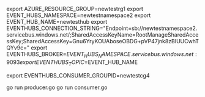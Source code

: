 export AZURE_RESOURCE_GROUP=newtestrg1
export EVENT_HUBS_NAMESPACE=newtestnamespace2
export EVENT_HUB_NAME=newtesthub
export EVENTHUBS_CONNECTION_STRING="Endpoint=sb://newtestnamespace2.servicebus.windows.net/;SharedAccessKeyName=RootManageSharedAccessKey;SharedAccessKey=Gnu6YryKOUAboseOBDG+pVP47jnk8zBIUUCwhTQYv9c="
export EVENTHUBS_BROKER=$EVENT_HUBS_NAMESPACE.servicebus.windows.net:9093
export EVENTHUBS_TOPIC=$EVENT_HUB_NAME

export EVENTHUBS_CONSUMER_GROUPID=newtestcg4


go run producer.go
go run consumer.go
